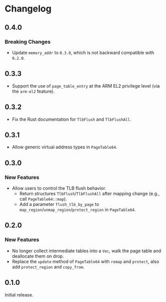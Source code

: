 # Changelog

## 0.4.0

### Breaking Changes

- Update `memory_addr` to `0.3.0`, which is not backward compatible with `0.2.0`.

## 0.3.3

- Support the use of `page_table_entry` at the ARM EL2 privilege level (via the `arm-el2` feature).

## 0.3.2

- Fix the Rust documentation for `TlbFlush` and `TlbFlushAll`.

## 0.3.1

- Allow generic virtual address types in `PageTable64`.

## 0.3.0

### New Features

- Allow users to control the TLB flush behavior.
    + Return structures `TlbFlush`/`TlbFlushAll` after mapping change (e.g., call `PageTable64::map`).
    + Add a parameter `flush_tlb_by_page` to `map_region`/`unmap_region`/`protect_region` in `PageTable64`.

## 0.2.0

### New Features

- No longer collect intermediate tables into a `Vec`, walk the page table and
deallocate them on drop.
- Replace the `update` method of `PageTable64` with `remap` and `protect`, also add `protect_region` and `copy_from`.

## 0.1.0

Initial release.
